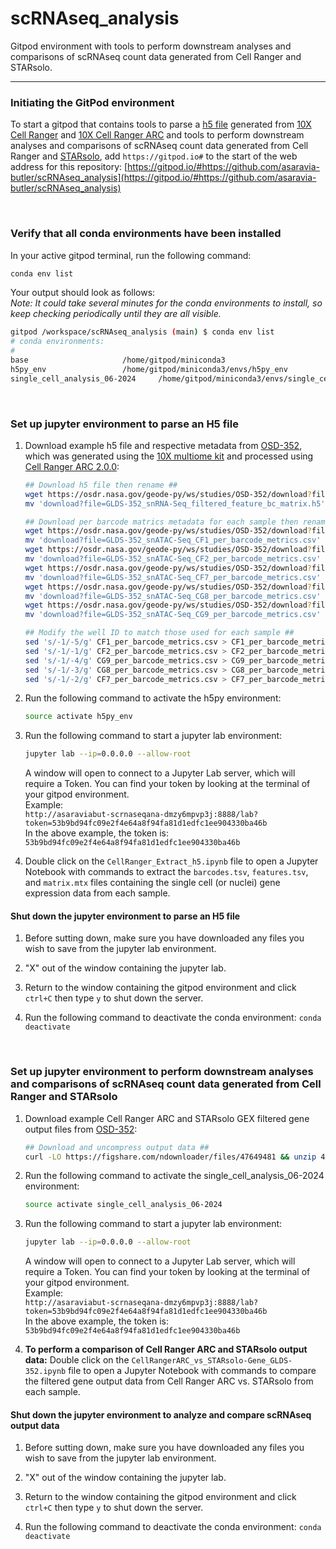 # scRNAseq_analysis
Gitpod environment with tools to perform downstream analyses and comparisons of scRNAseq count data generated from Cell Ranger and STARsolo.

---

### Initiating the GitPod environment

To start a gitpod that contains tools to parse a [h5 file](https://www.10xgenomics.com/support/software/cell-ranger/latest/analysis/outputs/cr-outputs-h5-matrices) generated from [10X Cell Ranger](https://www.10xgenomics.com/support/software/cell-ranger/latest) and [10X Cell Ranger ARC](https://www.10xgenomics.com/support/software/cell-ranger-arc/latest) and tools to perform downstream analyses and comparisons of scRNAseq count data generated from Cell Ranger and [STARsolo](https://github.com/alexdobin/STAR/blob/master/docs/STARsolo.md), add `https://gitpod.io#` to the start of the web address for this repository:
[https://gitpod.io/#https://github.com/asaravia-butler/scRNAseq_analysis](https://gitpod.io/#https://github.com/asaravia-butler/scRNAseq_analysis)

<br>

### Verify that all conda environments have been installed

In your active gitpod terminal, run the following command:

```bash
conda env list
```

Your output should look as follows:  
*Note: It could take several minutes for the conda environments to install, so keep checking periodically until they are all visible.*

```bash
gitpod /workspace/scRNAseq_analysis (main) $ conda env list
# conda environments:
#
base                     /home/gitpod/miniconda3
h5py_env                 /home/gitpod/miniconda3/envs/h5py_env
single_cell_analysis_06-2024     /home/gitpod/miniconda3/envs/single_cell_analysis_06-2024
```

<br>

### Set up jupyter environment to parse an H5 file

1. Download example h5 file and respective metadata from [OSD-352](https://osdr.nasa.gov/bio/repo/data/studies/OSD-352), which was generated using the [10X multiome kit](https://www.10xgenomics.com/products/single-cell-multiome-atac-plus-gene-expression) and processed using [Cell Ranger ARC 2.0.0](https://www.10xgenomics.com/support/software/cell-ranger-arc/latest):

    ```bash
    ## Download h5 file then rename ##
    wget https://osdr.nasa.gov/geode-py/ws/studies/OSD-352/download?file=GLDS-352_snRNA-Seq_filtered_feature_bc_matrix.h5&version=1
    mv 'download?file=GLDS-352_snRNA-Seq_filtered_feature_bc_matrix.h5' GLDS-352_snRNA-Seq_filtered_feature_bc_matrix.h5

    ## Download per barcode matrics metadata for each sample then rename ##
    wget https://osdr.nasa.gov/geode-py/ws/studies/OSD-352/download?file=GLDS-352_snATAC-Seq_CF1_per_barcode_metrics.csv&version=1
    mv 'download?file=GLDS-352_snATAC-Seq_CF1_per_barcode_metrics.csv' CF1_per_barcode_metrics.csv
    wget https://osdr.nasa.gov/geode-py/ws/studies/OSD-352/download?file=GLDS-352_snATAC-Seq_CF2_per_barcode_metrics.csv&version=1
    mv 'download?file=GLDS-352_snATAC-Seq_CF2_per_barcode_metrics.csv' CF2_per_barcode_metrics.csv
    wget https://osdr.nasa.gov/geode-py/ws/studies/OSD-352/download?file=GLDS-352_snATAC-Seq_CF7_per_barcode_metrics.csv&version=1
    mv 'download?file=GLDS-352_snATAC-Seq_CF7_per_barcode_metrics.csv' CF7_per_barcode_metrics.csv
    wget https://osdr.nasa.gov/geode-py/ws/studies/OSD-352/download?file=GLDS-352_snATAC-Seq_CG8_per_barcode_metrics.csv&version=1
    mv 'download?file=GLDS-352_snATAC-Seq_CG8_per_barcode_metrics.csv' CG8_per_barcode_metrics.csv
    wget https://osdr.nasa.gov/geode-py/ws/studies/OSD-352/download?file=GLDS-352_snATAC-Seq_CG9_per_barcode_metrics.csv&version=1
    mv 'download?file=GLDS-352_snATAC-Seq_CG9_per_barcode_metrics.csv' CG9_per_barcode_metrics.csv

    ## Modify the well ID to match those used for each sample ##
    sed 's/-1/-5/g' CF1_per_barcode_metrics.csv > CF1_per_barcode_metrics_wellID5.csv
    sed 's/-1/-1/g' CF2_per_barcode_metrics.csv > CF2_per_barcode_metrics_wellID1.csv
    sed 's/-1/-4/g' CG9_per_barcode_metrics.csv > CG9_per_barcode_metrics_wellID4.csv
    sed 's/-1/-3/g' CG8_per_barcode_metrics.csv > CG8_per_barcode_metrics_wellID3.csv
    sed 's/-1/-2/g' CF7_per_barcode_metrics.csv > CF7_per_barcode_metrics_wellID2.csv
    ```

2. Run the following command to activate the h5py environment:
    ```bash
    source activate h5py_env
    ```

4. Run the following command to start a jupyter lab environment:
    ```bash
    jupyter lab --ip=0.0.0.0 --allow-root
    ```

    A window will open to connect to a Jupyter Lab server, which will require a Token.
    You can find your token by looking at the terminal of your gitpod environment.  
    Example:  
    `http://asaraviabut-scrnaseqana-dmzy6mpvp3j:8888/lab?token=53b9bd94fc09e2f4e64a8f94fa81d1edfc1ee904330ba46b`  
    In the above example, the token is: `53b9bd94fc09e2f4e64a8f94fa81d1edfc1ee904330ba46b`

5. Double click on the `CellRanger_Extract_h5.ipynb` file to open a Jupyter Notebook with commands to extract the `barcodes.tsv`, `features.tsv`, and `matrix.mtx` files containing the single cell (or nuclei) gene expression data from each sample.  


#### Shut down the jupyter environment to parse an H5 file

1. Before sutting down, make sure you have downloaded any files you wish to save from the jupyter lab environment.
  
2. "X" out of the window containing the jupyter lab.

3. Return to the window containing the gitpod environment and click `ctrl+C` then type `y` to shut down the server.

4. Run the following command to deactivate the conda environment: `conda deactivate`

<br>

### Set up jupyter environment to perform downstream analyses and comparisons of scRNAseq count data generated from Cell Ranger and STARsolo

1. Download example Cell Ranger ARC and STARsolo GEX filtered gene output files from [OSD-352](https://osdr.nasa.gov/bio/repo/data/studies/OSD-352):

    ```bash
    ## Download and uncompress output data ##
    curl -LO https://figshare.com/ndownloader/files/47649481 && unzip 47649481 && rm 47649481
    ```

2. Run the following command to activate the single_cell_analysis_06-2024 environment:
    ```bash
    source activate single_cell_analysis_06-2024
    ```

4. Run the following command to start a jupyter lab environment:
    ```bash
    jupyter lab --ip=0.0.0.0 --allow-root
    ```

    A window will open to connect to a Jupyter Lab server, which will require a Token.
    You can find your token by looking at the terminal of your gitpod environment.  
    Example:  
    `http://asaraviabut-scrnaseqana-dmzy6mpvp3j:8888/lab?token=53b9bd94fc09e2f4e64a8f94fa81d1edfc1ee904330ba46b`  
    In the above example, the token is: `53b9bd94fc09e2f4e64a8f94fa81d1edfc1ee904330ba46b`


5. **To perform a comparison of Cell Ranger ARC and STARsolo output data:** Double click on the `CellRangerARC_vs_STARsolo-Gene_GLDS-352.ipynb` file to open a Jupyter Notebook with commands to compare the filtered gene output data from Cell Ranger ARC vs. STARsolo from each sample.  


#### Shut down the jupyter environment to analyze and compare scRNAseq output data 

1. Before sutting down, make sure you have downloaded any files you wish to save from the jupyter lab environment.
  
2. "X" out of the window containing the jupyter lab.

3. Return to the window containing the gitpod environment and click `ctrl+C` then type `y` to shut down the server.

4. Run the following command to deactivate the conda environment: `conda deactivate`

<br>




